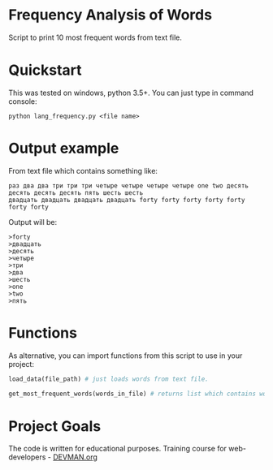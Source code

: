 # Frequency Analysis of Words

Script to print 10 most frequent words from text file.

# Quickstart

This was tested on windows, python 3.5+.
You can just type in command console: 
```
python lang_frequency.py <file name>
```

# Output example

From text file which contains something like:
```
раз два два три три три четыре четыре четыре четыре one two десять десять десять десять пять шесть шесть
двадцать двадцать двадцать двадцать forty forty forty forty forty forty forty
```

Output will be:
```
>forty
>двадцать
>десять
>четыре
>три
>два
>шесть
>one
>two
>пять
```

# Functions

As alternative, you can import functions from this script to use in your project:
```python
load_data(file_path) # just loads words from text file.
```

```python
get_most_frequent_words(words_in_file) # returns list which contains words ordered from most frequent to least frequent with quantity.
```


# Project Goals

The code is written for educational purposes. Training course for web-developers - [DEVMAN.org](https://devman.org)
